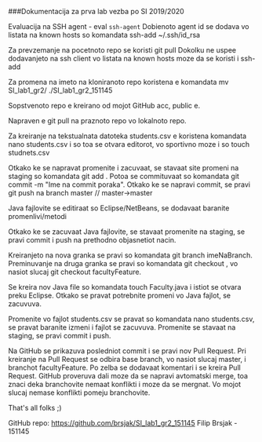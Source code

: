 ###Dokumentacija za prva lab vezba po SI 2019/2020

Evaluacija na SSH agent - eval `ssh-agent` Dobienoto agent id se dodava 
vo listata na known hosts so komandata ssh-add ~/.ssh/id_rsa

Za prevzemanje na pocetnoto repo se koristi git pull <SSH link od 
repository> Dokolku ne uspee dodavanjeto na ssh client vo listata na 
known hosts moze da se koristi i ssh-add <SSH key path>

Za promena na imeto na kloniranoto repo koristena e komandata mv SI_lab1_gr2/ ./SI_lab1_gr2_151145

Sopstvenoto repo e kreirano od mojot GitHub acc, public e.

Napraven e git pull na praznoto repo vo lokalnoto repo.

Za kreiranje na tekstualnata datoteka students.csv e koristena komandata nano students.csv
i so toa se otvara editorot, vo sportivno moze i so touch studnets.csv

Otkako ke se napravat promenite i zacuvaat, se stavaat site promeni na staging so komandata git add .
Potoa se commituvaat so komandata git commit -m "Ime na commit poraka".
Otkako ke se napravi commit, se pravi git push na branch master // master->master

Java fajlovite se editiraat so Eclipse/NetBeans, se dodavaat baranite promenlivi/metodi

Otkako ke se zacuvaat Java fajlovite, se stavaat promenite na staging, se pravi commit i push na prethodno objasnetiot nacin.

Kreiranjeto na nova granka se pravi so komandata git branch imeNaBranch.
Preminuvanje na druga granka se pravi so komandata git checkout <imeNaGranka>, vo nasiot slucaj git checkout facultyFeature.

Se kreira nov Java file so komandata touch Faculty.java i istiot se otvara preku Eclipse.
Otkako se pravat potrebnite promeni vo Java fajlot, se zacuvuva.

Promenite vo fajlot students.csv se pravat so komandata nano students.csv, se pravat baranite izmeni i fajlot se zacuvuva.
Promenite se stavaat na staging, se pravi commit i push.

Na GitHub se prikazuva posledniot commit i se pravi nov Pull Request. 
Pri kreiranje na Pull Request se odbira base branch, vo nasiot slucaj 
master, i branchot facultyFeature. Po zelba se dodavaat komentari i se 
kreira Pull Request. 
GitHub proveruva dali moze da se napravi avtomatski merge, toa znaci deka branchovite nemaat konflikti i moze da se mergnat.
Vo mojot slucaj nemase konflikti pomeju branchovite.

That's all folks ;)

GitHub repo: https://github.com/brsjak/SI_lab1_gr2_151145
Filip Brsjak - 151145
